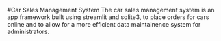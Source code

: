 #Car Sales Management System
The car sales management system is an app framework built using streamlit and sqlite3, to place orders for cars online and to allow for a more efficient data maintainence system for administrators.
